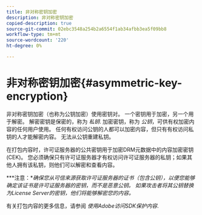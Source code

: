 ```yaml
---
title: 非对称密钥加密
description: 非对称密钥加密
copied-description: true
source-git-commit: 02ebc3548a254b2a6554f1ab34afbb3ea5f09bb8
workflow-type: tm+mt
source-wordcount: '220'
ht-degree: 0%

---
```


# 非对称密钥加密{#asymmetric-key-encryption}

非对称密钥加密（也称为公钥加密）使用密钥对。 一个密钥用于加密，另一个用于解密。 解密密钥是保密的，称为 *私钥*. 加密密钥，称为 *公钥*，可供有权加密内容的任何用户使用。 任何有权访问公钥的人都可以加密内容，但只有有权访问私钥的人才能解密内容。 无法从公钥重建私钥。

在打包内容时，许可证服务器的公共密钥用于加密DRM元数据中的内容加密密钥(CEK)。 您必须确保只有许可证服务器才有权访问许可证服务器的私钥；如果其他人拥有该私钥，则他们可以解密和查看内容。

***注意：**确保您从可信来源获取许可证服务器的证书（包含公钥），以便您能够确定该证书是许可证服务器的密钥，而不是恶意公钥。 如果攻击者将其公钥替换为License Server的密钥，他们将能够解密您的内容。*

有关打包内容的更多信息，请参阅 *使用Adobe访问SDK保护内容*.
